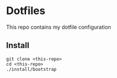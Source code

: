 # Dotfiles

This repo contains my dotfile configuration

## Install

```
git clone <this-repo>
cd <this-repo>
./install/bootstrap
```
